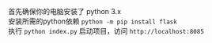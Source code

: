 首先确保你的电脑安装了 python 3.x  
安装所需的python依赖 `python -m pip install flask`  
执行 `python index.py` 启动项目，访问 `http://localhost:8085`  